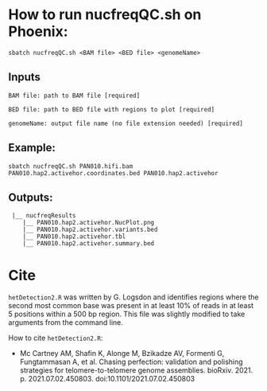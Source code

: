# How to run nucfreqQC.sh on Phoenix:
``` 
sbatch nucfreqQC.sh <BAM file> <BED file> <genomeName>
```
## Inputs
```
BAM file: path to BAM file [required]

BED file: path to BED file with regions to plot [required]

genomeName: output file name (no file extension needed) [required]
```

## Example: 
```
sbatch nucfreqQC.sh PAN010.hifi.bam PAN010.hap2.activehor.coordinates.bed PAN010.hap2.activehor
```

## Outputs:
```
 |__ nucfreqResults
    |__ PAN010.hap2.activehor.NucPlot.png
    |__ PAN010.hap2.activehor.variants.bed
    |__ PAN010.hap2.activehor.tbl
    |__ PAN010.hap2.activehor.summary.bed
```

# Cite
```hetDetection2.R``` was written by G. Logsdon and identifies regions where the second most common base was present in at least 10% of reads in at least 5 positions within a 500 bp region. This file was slightly modified to take arguments from the command line.

How to cite ```hetDetection2.R```:
- Mc Cartney AM, Shafin K, Alonge M, Bzikadze AV, Formenti G, Fungtammasan A, et al. Chasing perfection: validation and polishing strategies for telomere-to-telomere genome assemblies. bioRxiv. 2021. p. 2021.07.02.450803. doi:10.1101/2021.07.02.450803

